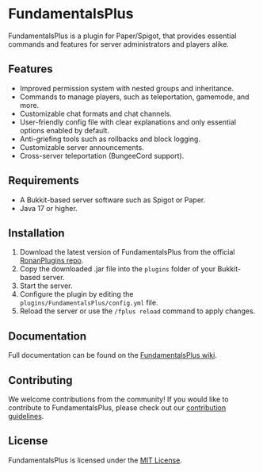 # FundamentalsPlus

FundamentalsPlus is a plugin for Paper/Spigot, that provides essential commands and features for server administrators and players alike.

## Features
- Improved permission system with nested groups and inheritance.
- Commands to manage players, such as teleportation, gamemode, and more.
- Customizable chat formats and chat channels.
- User-friendly config file with clear explanations and only essential options enabled by default.
- Anti-griefing tools such as rollbacks and block logging.
- Customizable server announcements.
- Cross-server teleportation (BungeeCord support).

## Requirements
- A Bukkit-based server software such as Spigot or Paper.
- Java 17 or higher.

## Installation
1. Download the latest version of FundamentalsPlus from the official [RonanPlugins repo](https://repo.ronanplugins.com/#/releases/com/ronanplugins/fundamentalsplus).
2. Copy the downloaded .jar file into the `plugins` folder of your Bukkit-based server.
3. Start the server.
4. Configure the plugin by editing the `plugins/FundamentalsPlus/config.yml` file.
5. Reload the server or use the `/fplus reload` command to apply changes.

## Documentation
Full documentation can be found on the [FundamentalsPlus wiki](https://github.com/RonanPlugins/FundamentalsPlus/wiki).

## Contributing
We welcome contributions from the community! If you would like to contribute to FundamentalsPlus, please check out our [contribution guidelines](https://github.com/RonanPlugins/FundamentalsPlus/blob/master/CONTRIBUTING.md).

## License
FundamentalsPlus is licensed under the [MIT License](https://github.com/RonanPlugins/FundamentalsPlus/blob/master/LICENSE).
